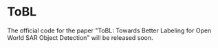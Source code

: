 # ToBL

The official code for the paper "ToBL: Towards Better Labeling for Open World SAR Object Detection" will be released soon.
